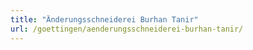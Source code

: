 ```yaml
---
title: "Änderungsschneiderei Burhan Tanir"
url: /goettingen/aenderungsschneiderei-burhan-tanir/
---
```

